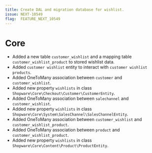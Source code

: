 ```yaml
---
title: Create DAL and migration database for wishlist.
issue: NEXT-10549
flag:  FEATURE_NEXT_10549
---
```

# Core
* Added a new table `customer_wishlist` and a mapping table `customer_wishlist_product` to stored wishlist data.
* Added `customer wishlist` entity to interact with `customer wishlist products`.
* Added OneToMany association between `customer` and `customer_wishlist`.
* Added new property `wishlists` in class `Shopware\Core\Checkout\Customer\CustomerEntity`.
* Added OneToMany association between `salechannel` and `customer_wishlist`.
* Added new property `wishlists` in class `Shopware\Core\System\SalesChannel\SalesChannelEntity`.
* Added OneToMany association between `customer_wishlist` and `customer_wishlist_product`.
* Added OneToMany association between `product` and `customer_wishlist_product`.
* Added new property `wishlists` in class `Shopware\Core\Content\Product\ProductEntity`.

